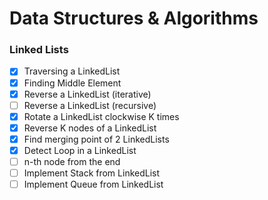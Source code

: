 # Data Structures & Algorithms

### Linked Lists
- [x] Traversing a LinkedList
- [x] Finding Middle Element
- [x] Reverse a LinkedList (iterative)
- [ ] Reverse a LinkedList (recursive)
- [x] Rotate a LinkedList clockwise K times 
- [x] Reverse K nodes of a LinkedList
- [x] Find merging point of 2 LinkedLists
- [x] Detect Loop in a LinkedList
- [ ] n-th node from the end
- [ ] Implement Stack from LinkedList
- [ ] Implement Queue from LinkedList
